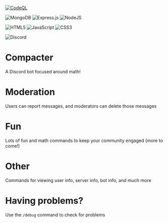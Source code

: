 [![CodeQL](https://github.com/aName2050/Compacter/actions/workflows/codeql.yml/badge.svg)](https://github.com/aName2050/Compacter/actions/workflows/codeql.yml)

![MongoDB](https://img.shields.io/badge/MongoDB-%234ea94b.svg?style=for-the-badge&logo=mongodb&logoColor=white) ![Express.js](https://img.shields.io/badge/express.js-%23404d59.svg?style=for-the-badge&logo=express&logoColor=%2361DAFB) ![NodeJS](https://img.shields.io/badge/node.js-6DA55F?style=for-the-badge&logo=node.js&logoColor=white) 

![HTML5](https://img.shields.io/badge/html5-%23E34F26.svg?style=for-the-badge&logo=html5&logoColor=white) ![JavaScript](https://img.shields.io/badge/javascript-%23323330.svg?style=for-the-badge&logo=javascript&logoColor=%23F7DF1E) ![CSS3](https://img.shields.io/badge/css3-%231572B6.svg?style=for-the-badge&logo=css3&logoColor=white)

![Discord](https://img.shields.io/badge/Discord-%235865F2.svg?style=for-the-badge&logo=discord&logoColor=white)

# Compacter

A Discord bot focused around math!

# Moderation

Users can report messages, and moderators can delete those messages

# Fun

Lots of fun and math commands to keep your community engaged
(more to come!)

# Other

Commands for viewing user info, server info, bot info, and much more

# Having problems?

Use the `/debug` command to check for problems
